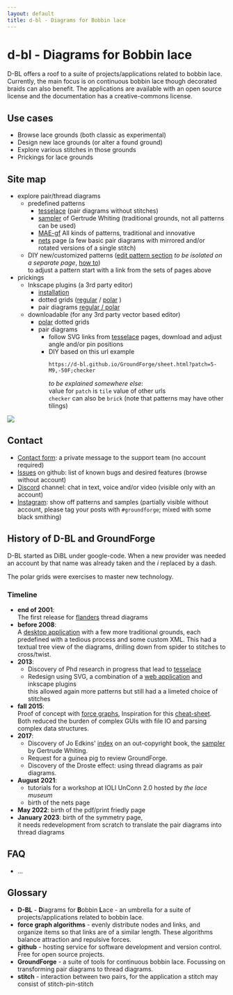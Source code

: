 ```yaml
---
layout: default
title: d-bl - Diagrams for Bobbin lace
---
```


d-bl - Diagrams for Bobbin lace
===============================

D-BL offers a roof to a suite of projects/applications related to bobbin lace.
Currently, the main focus is on continuous bobbin lace though decorated braids can also benefit.
The applications are available with an open source license and the documentation has a creative-commons license. 

Use cases
---------

* Browse lace grounds (both classic as experimental)
* Design new lace grounds (or alter a found ground) 
* Explore various stitches in those grounds
* Prickings for lace grounds

Site map
--------

* explore pair/thread diagrams
    * predefined patterns
        * [tesselace](/tesselace-to-gf/) (pair diagrams without stitches)
        * [sampler](/gw-lace-to-gf/) of Gertrude Whiting (traditional grounds, not all patterns can be used)
        * [MAE-gf](/MAE-gf/) All kinds of patterns, traditional and innovative
        * [nets](/GroundForge/nets) page (a few basic pair diagrams with mirrored and/or rotated versions of a single stitch)
    * DIY new/customized patterns ([edit pattern section](/GroundForge/tiles) _to be isolated on a separate page_, [how to](/GroundForge-help/Advanced))  
      to adjust a pattern start with a link from the sets of pages above
* prickings
    * Inkscape plugins (a 3rd party editor)
        * [installation](/inkscape-bobbinlace/)
        * dotted grids ([regular](/inkscape-bobbinlace/Regular-Grids) / [polar](/inkscape-bobbinlace/Polar-Grids) )
        * pair diagrams [regular / polar](/inkscape-bobbinlace/Ground-from-Template)
    * downloadable (for any 3rd party vector based editor)
        * [polar](/polar-grids/) dotted grids
        * pair diagrams
            * follow SVG links from [tesselace](/tesselace-to-gf/) pages, download and adjust angle and/or pin positions
            * DIY based on this url example
              ```
              https://d-bl.github.io/GroundForge/sheet.html?patch=5-M9,-50F;checker
              ```  
              _to be explained somewhere else_:  
              value for `patch` is `tile` value of other urls  
              `checker` can also be `brick` (note that patterns may have other tilings)  
    
![](/GroundForge-help/docs/images/site-map.svg)


Contact
-------

* [Contact form](https://groundforge.wordpress.com/): a private message to the support team (no account required)
* [Issues](https://github.com/d-bl/GroundForge/issues) on github: list of known bugs and desired features (browse without account)
* [Discord](https://discord.com/channels/1074087445169184940) channel: chat in text, voice and/or video (visible only with an account)
* [Instagram](https://www.instagram.com/explore/tags/groundforge/): show off patterns and samples (partially visible without account, please tag your posts with `#groundforge`; mixed with some black smithing)

History of D-BL and GroundForge
-------------------------------

D-BL started as DiBL under google-code.
When a new provider was needed an account by that name was already taken and the _i_ replaced by a dash.

The polar grids were exercises to master new technology.

### Timeline

* **end of 2001**:  
  The first release for [flanders](/flanders/) thread diagrams
* **before 2008**:  
  A [desktop application](https://github.com/d-bl/bobbinwork/wiki)
  with a few more traditional grounds, each predefined with a tedious process and some custom XML.
  This had a textual tree view of the diagrams, drilling down from spider to stitches to cross/twist.
* **2013**: 
  * Discovery of Phd research in progress that lead to [tesselace](https://web.archive.org/web/20221127125331/https://tesselace.com/)
  * Redesign using SVG, a combination of a [web application](/DiBL/grounds/index.html) and inkscape plugins  
    this allowed again more patterns but still had a a limeted choice of stitches 
* **fall 2015**:  
  Proof of concept with [force graphs](#glossary),
  Inspiration for this [cheat-sheet](/GroundForge/images/matrix-template.png).  
  Both reduced the burden of complex GUIs with file IO and parsing complex data structures.
* **2017**:
  * Discovery of Jo Edkins' [index](http://www.theedkins.co.uk/jo/lace/whiting/index.htm)
    on an out-copyright book, the [sampler](https://www.metmuseum.org/blogs/collection-insights/2018/gertrude-whiting-bobbin-lace-sampler)
    by Gertrude Whiting.
  * Request for a guinea pig to review GroundForge.
  * Discovery of the Droste effect: using thread diagrams as pair diagrams.
* **August 2021**:
  * tutorials for a workshop at IOLI UnConn 2.0 hosted by _the lace museum_
  * birth of the nets page
* **May 2022**:
  birth of the pdf/print friedly page
* **January 2023**:
  birth of the symmetry page,  
  it needs redevelopment from scratch to translate the pair diagrams into thread diagrams

FAQ
---

* ...

Glossary
--------

* **D-BL** - **D**iagrams for **B**obbin **L**ace - an umbrella for a suite of projects/applications related to bobbin lace.
* **force graph algorithms** - evenly distribute nodes and links, and organize items so that links are of a similar length. These algorithms balance attraction and repulsive forces. 
* **github** - hosting service for software development and version control. Free for open source projects.
* **GroundForge** - a suite of tools for continuous bobbin lace. Focussing on transforming pair diagrams to thread diagrams.
* **stitch** - interaction between two pairs, for the application a stitch may consist of stitch-pin-stitch